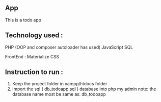 ## App 
This is a todo app 

## Technology used :
PHP (OOP and composer autoloader has used)
JavaScript
SQL

FrontEnd : Materialize CSS

## Instruction to run :
1. Keep the project folder in xampp/htdocs folder
2. import the sql ( db_todoapp.sql ) database into php my admin
   note: the database name most be same as: db_todoapp
